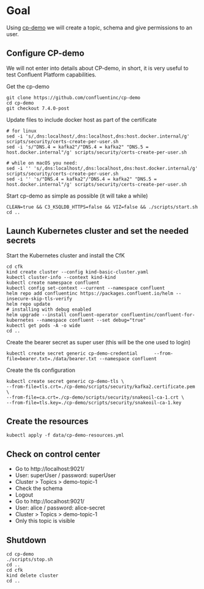 # Goal

Using [cp-demo](https://docs.confluent.io/platform/current/tutorials/cp-demo/docs/overview.html) we will create a topic, schema and give permissions to an user.


## Configure CP-demo

We will not enter into details about CP-demo, in short, it is very useful to test Confluent Platform capabilities.

Get the cp-demo
```shell
git clone https://github.com/confluentinc/cp-demo
cd cp-demo
git checkout 7.4.0-post
```

Update files to include docker host as part of the certificate
```shell
# for linux
sed -i 's/,dns:localhost/,dns:localhost,dns:host.docker.internal/g' scripts/security/certs-create-per-user.sh
sed -i 's/"DNS.4 = kafka2"/"DNS.4 = kafka2" "DNS.5 = host.docker.internal"/g' scripts/security/certs-create-per-user.sh

# while on macOS you need:
sed -i '' 's/,dns:localhost/,dns:localhost,dns:host.docker.internal/g' scripts/security/certs-create-per-user.sh
sed -i '' 's/"DNS.4 = kafka2"/"DNS.4 = kafka2" "DNS.5 = host.docker.internal"/g' scripts/security/certs-create-per-user.sh
```

Start cp-demo as simple as possible (it will take a while)
```shell
CLEAN=true && C3_KSQLDB_HTTPS=false && VIZ=false && ./scripts/start.sh
cd ..
```

## Launch Kubernetes cluster and set the needed secrets

Start the Kubernetes cluster and install the CfK
```shell
cd cfk
kind create cluster --config kind-basic-cluster.yaml
kubectl cluster-info --context kind-kind
kubectl create namespace confluent
kubectl config set-context --current --namespace confluent
helm repo add confluentinc https://packages.confluent.io/helm --insecure-skip-tls-verify
helm repo update
# installing with debug enabled
helm upgrade --install confluent-operator confluentinc/confluent-for-kubernetes --namespace confluent --set debug="true"
kubectl get pods -A -o wide
cd ..
```

Create the bearer secret as super user (this will be the one used to login)

```shell
kubectl create secret generic cp-demo-credential      --from-file=bearer.txt=./data/bearer.txt --namespace confluent
```

Create the tls configuration

```shell
kubectl create secret generic cp-demo-tls \
--from-file=tls.crt=./cp-demo/scripts/security/kafka2.certificate.pem \
--from-file=ca.crt=./cp-demo/scripts/security/snakeoil-ca-1.crt \
--from-file=tls.key=./cp-demo/scripts/security/snakeoil-ca-1.key
````

## Create the resources

```shell
kubectl apply -f data/cp-demo-resources.yml
```


## Check on control center

- Go to http://localhost:9021/
- User: superUser / password: superUser
- Cluster > Topics > demo-topic-1
- Check the schema
- Logout
- Go to http://localhost:9021/
- User: alice / password: alice-secret
- Cluster > Topics > demo-topic-1
- Only this topic is visible


## Shutdown

```shell
cd cp-demo
./scripts/stop.sh
cd ..
cd cfk
kind delete cluster
cd ..
```
